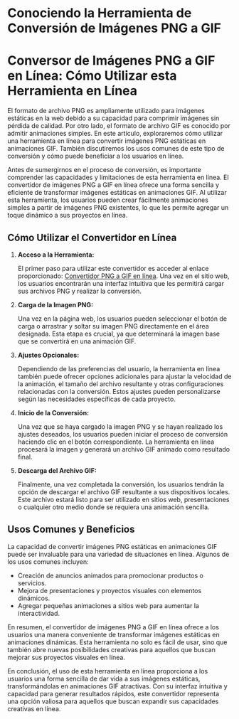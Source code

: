 Conociendo la Herramienta de Conversión de Imágenes PNG a GIF
=============================================================

Conversor de Imágenes PNG a GIF en Línea: Cómo Utilizar esta Herramienta en Línea
=================================================================================

El formato de archivo PNG es ampliamente utilizado para imágenes estáticas en la web debido a su capacidad para comprimir imágenes sin pérdida de calidad. Por otro lado, el formato de archivo GIF es conocido por admitir animaciones simples. En este artículo, exploraremos cómo utilizar una herramienta en línea para convertir imágenes PNG estáticas en animaciones GIF. También discutiremos los usos comunes de este tipo de conversión y cómo puede beneficiar a los usuarios en línea.

Antes de sumergirnos en el proceso de conversión, es importante comprender las capacidades y limitaciones de esta herramienta en línea. El convertidor de imágenes PNG a GIF en línea ofrece una forma sencilla y eficiente de transformar imágenes estáticas en animaciones GIF. Al utilizar esta herramienta, los usuarios pueden crear fácilmente animaciones simples a partir de imágenes PNG existentes, lo que les permite agregar un toque dinámico a sus proyectos en línea.

Cómo Utilizar el Convertidor en Línea
-------------------------------------

1. **Acceso a la Herramienta:**
    
    El primer paso para utilizar este convertidor es acceder al enlace proporcionado: [Convertidor PNG a GIF en línea](https://www.onlinecalculatorsfree.com/es/convert/png-to-gif.html). Una vez en el sitio web, los usuarios encontrarán una interfaz intuitiva que les permitirá cargar sus archivos PNG y realizar la conversión.
2. **Carga de la Imagen PNG:**
    
    Una vez en la página web, los usuarios pueden seleccionar el botón de carga o arrastrar y soltar su imagen PNG directamente en el área designada. Esta etapa es crucial, ya que determinará la imagen base que se convertirá en una animación GIF.
3. **Ajustes Opcionales:**
    
    Dependiendo de las preferencias del usuario, la herramienta en línea también puede ofrecer opciones adicionales para ajustar la velocidad de la animación, el tamaño del archivo resultante y otras configuraciones relacionadas con la conversión. Estos ajustes pueden personalizarse según las necesidades específicas de cada proyecto.
4. **Inicio de la Conversión:**
    
    Una vez que se haya cargado la imagen PNG y se hayan realizado los ajustes deseados, los usuarios pueden iniciar el proceso de conversión haciendo clic en el botón correspondiente. La herramienta en línea procesará la imagen y generará un archivo GIF animado como resultado final.
5. **Descarga del Archivo GIF:**
    
    Finalmente, una vez completada la conversión, los usuarios tendrán la opción de descargar el archivo GIF resultante a sus dispositivos locales. Este archivo estará listo para ser utilizado en sitios web, presentaciones o cualquier otro medio donde se requiera una animación sencilla.

Usos Comunes y Beneficios
-------------------------

La capacidad de convertir imágenes PNG estáticas en animaciones GIF puede ser invaluable para una variedad de situaciones en línea. Algunos de los usos comunes incluyen:

- Creación de anuncios animados para promocionar productos o servicios.
- Mejora de presentaciones y proyectos visuales con elementos dinámicos.
- Agregar pequeñas animaciones a sitios web para aumentar la interactividad.

En resumen, el convertidor de imágenes PNG a GIF en línea ofrece a los usuarios una manera conveniente de transformar imágenes estáticas en animaciones dinámicas. Esta herramienta no solo es fácil de usar, sino que también abre nuevas posibilidades creativas para aquellos que buscan mejorar sus proyectos visuales en línea.

En conclusión, el uso de esta herramienta en línea proporciona a los usuarios una forma sencilla de dar vida a sus imágenes estáticas, transformándolas en animaciones GIF atractivas. Con su interfaz intuitiva y capacidad para generar resultados rápidos, este convertidor representa una opción valiosa para aquellos que buscan expandir sus capacidades creativas en línea.